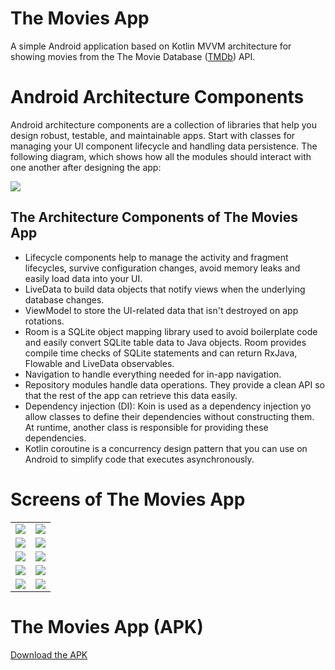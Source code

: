 # The Movies App
A simple Android application based on Kotlin MVVM architecture for showing movies from the The Movie Database ([TMDb](https://developers.themoviedb.org/3/getting-started/introduction)) API.

# Android Architecture Components
Android architecture components are a collection of libraries that help you design robust, testable, and maintainable apps. 
Start with classes for managing your UI component lifecycle and handling data persistence.
The following diagram, which shows how all the modules should interact with one another after designing the app:

![](https://github.com/AhmedTawfik32/The-Movies-DB-App/blob/master/Attachments/arccomponents.png)

## The Architecture Components of The Movies App
* Lifecycle components help to manage the activity and fragment lifecycles, survive configuration changes, avoid memory leaks and easily load data into your UI.
* LiveData to build data objects that notify views when the underlying database changes.
* ViewModel to store the UI-related data that isn't destroyed on app rotations.
* Room is a SQLite object mapping library used to avoid boilerplate code and easily convert SQLite table data to Java objects. Room provides compile time checks of SQLite statements and can return RxJava, Flowable and LiveData observables.
* Navigation to handle everything needed for in-app navigation.
* Repository modules handle data operations. They provide a clean API so that the rest of the app can retrieve this data easily.
* Dependency injection (DI): Koin is used as a dependency injection yo allow classes to define their dependencies without constructing them. At runtime, another class is responsible for providing these dependencies.
* Kotlin coroutine is a concurrency design pattern that you can use on Android to simplify code that executes asynchronously.

# Screens of The Movies App

|              |         |
:------------------------------------:|:------------------------------------:
![](https://github.com/AhmedTawfik32/The-Movies-DB-App/blob/master/Attachments/01.jpeg) | ![](https://github.com/AhmedTawfik32/The-Movies-DB-App/blob/master/Attachments/02.jpeg)
![](https://github.com/AhmedTawfik32/The-Movies-DB-App/blob/master/Attachments/03.jpeg) | ![](https://github.com/AhmedTawfik32/The-Movies-DB-App/blob/master/Attachments/04.jpeg)
![](https://github.com/AhmedTawfik32/The-Movies-DB-App/blob/master/Attachments/05.jpeg) | ![](https://github.com/AhmedTawfik32/The-Movies-DB-App/blob/master/Attachments/06.jpeg)
![](https://github.com/AhmedTawfik32/The-Movies-DB-App/blob/master/Attachments/07.jpeg) | ![](https://github.com/AhmedTawfik32/The-Movies-DB-App/blob/master/Attachments/08.jpeg)
![](https://github.com/AhmedTawfik32/The-Movies-DB-App/blob/master/Attachments/09.jpeg) | ![](https://github.com/AhmedTawfik32/The-Movies-DB-App/blob/master/Attachments/10.jpeg)

# The Movies App (APK)
[Download the APK](https://github.com/AhmedTawfik32/The-Movies-DB-App/blob/master/Attachments/The%20Movies%20DB%20V1.0.0.apk)
